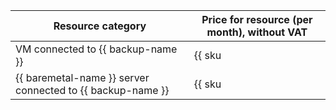 | Resource category | Price for resource (per month), without VAT  |
| --- | --- |
| VM connected to {{ backup-name }} | {{ sku|USD|backup.protected_vms.v2|month|string }} |
| {{ baremetal-name }} server connected to {{ backup-name }} | {{ sku|USD|cloud_backup.protected_bms.v1|month|string }} |
